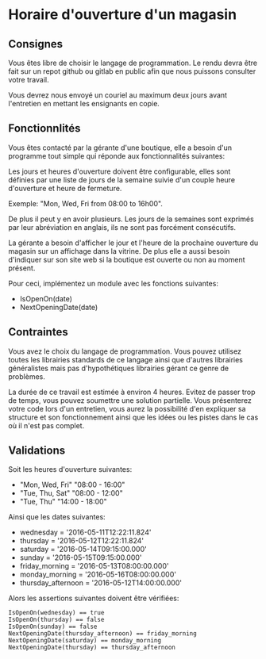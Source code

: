 # Horaire d'ouverture d'un magasin

## Consignes

Vous êtes libre de choisir le langage de programmation. Le rendu devra être fait sur un repot github ou gitlab en public afin que nous puissons consulter votre travail.

Vous devrez nous envoyé un couriel au maximum deux jours avant l'entretien en mettant les ensignants en copie. 


## Fonctionnlités

Vous êtes contacté par la gérante d'une boutique, elle a besoin d'un programme tout simple qui réponde aux fonctionnalités suivantes:

Les jours et heures d'ouverture doivent être configurable, elles sont définies par une liste de jours de la semaine suivie d'un couple heure d'ouverture et heure de fermeture. 

Exemple: "Mon, Wed, Fri from 08:00 to 16h00". 

De plus il peut y en avoir plusieurs. Les jours de la semaines sont exprimés par leur abréviation en anglais, ils ne sont pas forcément consécutifs. 

La gérante a besoin d'afficher le jour et l'heure de la prochaine ouverture du magasin sur un affichage dans la vitrine. De plus elle a aussi besoin d'indiquer sur son site web si la boutique est ouverte ou non au moment présent. 

Pour ceci, implémentez un module avec les fonctions suivantes:

* IsOpenOn(date)
* NextOpeningDate(date)

## Contraintes

Vous avez le choix du langage de programmation. Vous pouvez utilisez toutes les librairies standards de ce langage ainsi que d'autres librairies généralistes mais pas d'hypothétiques librairies gérant ce genre de problèmes.

La durée de ce travail est estimée à environ 4 heures. Evitez de passer trop de temps, vous pouvez soumettre une solution partielle. Vous présenterez votre code lors d'un entretien, vous aurez la possibilité d'en expliquer sa structure et son fonctionnement ainsi que les idées ou les pistes dans le cas où il n'est pas complet.

## Validations

Soit les heures d'ouverture suivantes:

* "Mon, Wed, Fri" "08:00 - 16:00"
* "Tue, Thu, Sat" "08:00 - 12:00"
* "Tue, Thu" "14:00 - 18:00"

Ainsi que les dates suivantes:

* wednesday = '2016-05-11T12:22:11.824'
* thursday = '2016-05-12T12:22:11.824'
* saturday = '2016-05-14T09:15:00.000'
* sunday = '2016-05-15T09:15:00.000'
* friday_morning = '2016-05-13T08:00:00.000'
* monday_morning = '2016-05-16T08:00:00.000'
* thursday_afternoon = '2016-05-12T14:00:00.000'

Alors les assertions suivantes doivent être vérifiées:

```
IsOpenOn(wednesday) == true
IsOpenOn(thursday) == false
IsOpenOn(sunday) == false
NextOpeningDate(thursday_afternoon) == friday_morning
NextOpeningDate(saturday) == monday_morning
NextOpeningDate(thursday) == thursday_afternoon
```
